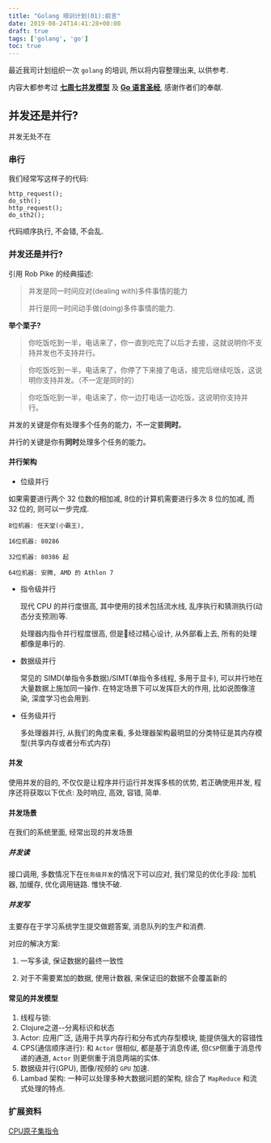 ```yaml
---
title: "Golang 培训计划(01):前言"
date: 2019-08-24T14:41:28+08:00
draft: true
tags: ['golang', 'go']
toc: true
---
```


最近我司计划组织一次 `golang` 的培训, 所以将内容整理出来, 以供参考. 

内容大都参考过 **[七周七并发模型](https://item.jd.com/11668493.html)** 及 **[Go 语言圣经](<https://books.studygolang.com/gopl-zh/>)**, 感谢作者们的奉献.


<!--more-->

##  并发还是并行?

并发无处不在

### 串行

我们经常写这样子的代码:

```
http_request();
do_sth();
http_request();
do_sth2();   
```
代码顺序执行, 不会错, 不会乱.

### 并发还是并行?

引用 Rob Pike 的经典描述:

> 并发是同一时间应对(dealing with)多件事情的能力
> 
> 并行是同一时间动手做(doing)多件事情的能力.


**举个栗子?**


> 你吃饭吃到一半，电话来了，你一直到吃完了以后才去接，这就说明你不支持并发也不支持并行。

> 你吃饭吃到一半，电话来了，你停了下来接了电话，接完后继续吃饭，这说明你支持并发。（不一定是同时的）

> 你吃饭吃到一半，电话来了，你一边打电话一边吃饭，这说明你支持并行。  


并发的关键是你有处理多个任务的能力，不一定要**同时**。  

并行的关键是你有**同时**处理多个任务的能力。  

#### 并行架构

+ 位级并行

如果需要进行两个 32 位数的相加减, 8位的计算机需要进行多次 8 位的加减, 而 32 位的, 则可以一步完成. 

    8位机器: 任天堂(小霸王),

    16位机器: 80286

    32位机器: 80386 起

    64位机器: 安腾, AMD 的 Athlon 7

+ 指令级并行

    现代 CPU 的并行度很高, 其中使用的技术包括流水线, 乱序执行和猜测执行(动态分支预测)等.
    
    处理器内指令并行程度很高, 但是经过精心设计, 从外部看上去, 所有的处理都像是串行的.

+ 数据级并行

    常见的 SIMD(单指令多数据)/SIMT(单指令多线程, 多用于显卡), 可以并行地在大量数据上施加同一操作. 在特定场景下可以发挥巨大的作用, 比如说图像渲染, 深度学习也会用到.
    
+ 任务级并行

    多处理器并行, 从我们的角度来看, 多处理器架构最明显的分类特征是其内存模型(共享内存或者分布式内存)


#### 并发

使用并发的目的, 不仅仅是让程序并行运行并发挥多核的优势, 若正确使用并发, 程序还将获取以下优点: 及时响应, 高效, 容错, 简单.

#### 并发场景

在我们的系统里面, 经常出现的并发场景

##### 并发读

接口调用, 多数情况下在`任务级并发`的情况下可以应对, 我们常见的优化手段: 加机器, 加缓存, 优化调用链路. 惟快不破.

##### 并发写

主要存在于学习系统学生提交做题答案, 消息队列的生产和消费.

对应的解决方案:

1. 一写多读, 保证数据的最终一致性

2. 对于不需要累加的数据, 使用计数器, 来保证旧的数据不会覆盖新的

#### 常见的并发模型

1. 线程与锁:
2. Clojure之道--分离标识和状态
3. Actor: 应用广泛, 适用于共享内存行和分布式内存型模块, 能提供强大的容错性
4. CPS(通信顺序进行): 和 `Actor` 很相似, 都是基于消息传递, 但`CSP`侧重于消息传递的通道, `Actor` 则更侧重于消息两端的实体.
5. 数据级并行(GPU), 图像/视频的 `GPU` 加速.
6. Lambad 架构: 一种可以处理多种大数据问题的架构, 综合了 `MapReduce` 和流式处理的特点.

### 扩展资料

[CPU原子集指令](https://www.infoq.cn/article/atomic-operation)